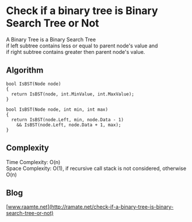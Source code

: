 # Check if a binary tree is Binary Search Tree or Not
A Binary Tree is a Binary Search Tree <br/>
  if left subtree contains less or equal to parent node's value and <br/>
  if right subtree contains greater then parent node's value.
## Algorithm
```CSharp
bool IsBST(Node node)
{
  return IsBST(node, int.MinValue, int.MaxValue);
}

bool IsBST(Node node, int min, int max)
{
  return IsBST(node.Left, min, node.Data - 1) 
    && IsBST(node.Left, node.Data + 1, max);
}
```
## Complexity
Time Complexity: O(n)<br/>
Space Complexity: O(1), if recursive call stack is not considered, otherwise O(n)

## Blog
[www.raamte.net](http://ramate.net/check-if-a-binary-tree-is-binary-search-tree-or-not)
